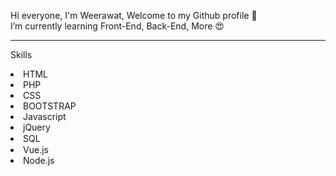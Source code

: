 Hi everyone, I'm Weerawat, Welcome to my Github profile 👋 <br>
I’m currently learning Front-End, Back-End, More 😍 <br>

<hr>

Skills
  <li>HTML</li>
  <li>PHP</li>
  <li>CSS</li>
  <li>BOOTSTRAP</li>
  <li>Javascript</li>
  <li>jQuery</li>
  <li>SQL <img src="https://cdn-icons-png.flaticon.com/512/3161/3161158.png" width="15px" /></li>
  <li>Vue.js <img src="https://upload.wikimedia.org/wikipedia/commons/thumb/9/95/Vue.js_Logo_2.svg/1184px-Vue.js_Logo_2.svg.png" width="15px" /></li>
  <li>Node.js</li>
